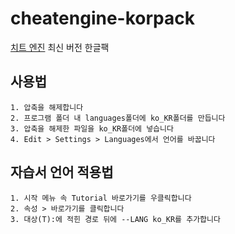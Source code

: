 # cheatengine-korpack


[치트 엔진](https://www.cheatengine.org/) 최신 버전 한글팩

## 사용법
```
1. 압축을 해제합니다
2. 프로그램 폴더 내 languages폴더에 ko_KR폴더를 만듭니다
3. 압축을 해제한 파일을 ko_KR폴더에 넣습니다
4. Edit > Settings > Languages에서 언어를 바꿉니다
```

## 자습서 언어 적용법
```
1. 시작 메뉴 속 Tutorial 바로가기를 우클릭합니다
2. 속성 > 바로가기를 클릭합니다
3. 대상(T):에 적힌 경로 뒤에 --LANG ko_KR를 추가합니다
